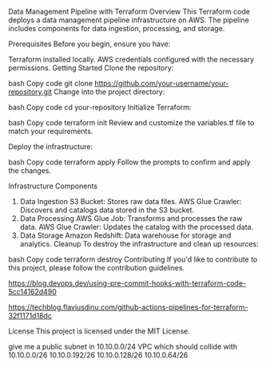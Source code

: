 Data Management Pipeline with Terraform
Overview
This Terraform code deploys a data management pipeline infrastructure on AWS. The pipeline includes components for data ingestion, processing, and storage.

Prerequisites
Before you begin, ensure you have:

Terraform installed locally.
AWS credentials configured with the necessary permissions.
Getting Started
Clone the repository:

bash
Copy code
git clone https://github.com/your-username/your-repository.git
Change into the project directory:

bash
Copy code
cd your-repository
Initialize Terraform:

bash
Copy code
terraform init
Review and customize the variables.tf file to match your requirements.

Deploy the infrastructure:

bash
Copy code
terraform apply
Follow the prompts to confirm and apply the changes.

Infrastructure Components
1. Data Ingestion
S3 Bucket: Stores raw data files.
AWS Glue Crawler: Discovers and catalogs data stored in the S3 bucket.
2. Data Processing
AWS Glue Job: Transforms and processes the raw data.
AWS Glue Crawler: Updates the catalog with the processed data.
3. Data Storage
Amazon Redshift: Data warehouse for storage and analytics.
Cleanup
To destroy the infrastructure and clean up resources:

bash
Copy code
terraform destroy
Contributing
If you'd like to contribute to this project, please follow the contribution guidelines.

https://blog.devops.dev/using-pre-commit-hooks-with-terraform-code-5cc14162d490

https://techblog.flaviusdinu.com/github-actions-pipelines-for-terraform-32f1171d18dc

License
This project is licensed under the MIT License.

give me a public subnet in 10.10.0.0/24 VPC which should collide with 10.10.0.0/26 10.10.0.192/26 10.10.0.128/26 10.10.0.64/26
